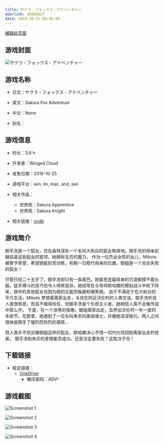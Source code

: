 ```yaml
---
title: サクラ・フォックス・アドベンチャー
abbrlink: d6084b2f
date: 2019-10-25 00:00:00
---
```

[编辑此页面](https://github.com/ACG-3/ADV3-source/blob/main/source/_posts/games/%E3%82%B5%E3%82%AF%E3%83%A9%E3%83%BB%E3%83%95%E3%82%A9%E3%83%83%E3%82%AF%E3%82%B9%E3%83%BB%E3%82%A2%E3%83%89%E3%83%99%E3%83%B3%E3%83%81%E3%83%A3%E3%83%BC.md)

## 游戏封面

![サクラ・フォックス・アドベンチャー](https://pan.timero.xyz/onedrive/img_lib_001/%E3%82%B5%E3%82%AF%E3%83%A9%E3%83%BB%E3%83%95%E3%82%A9%E3%83%83%E3%82%AF%E3%82%B9%E3%83%BB%E3%82%A2%E3%83%89%E3%83%99%E3%83%B3%E3%83%81%E3%83%A3%E3%83%BC_cover.avif)


## 游戏名称

- 日文：サクラ・フォックス・アドベンチャー
- 英文：Sakura Fox Adventure
- 中文：None

- 别名：


## 游戏信息

- 时长：3.6 h
- 开发者：Winged Cloud
- 发售日期：2019-10-25
- 游戏平台：win, lin, mac, and, swi
- 相关作品：
   - 世界观：Sakura Apprentice
   - 世界观：Sakura Knight

- 相关链接：[vndb](https://vndb.org/v26802)


## 游戏简介

御手洗是一个狐女，住在森林深处一个名叫大和台的狐女聚居地。御手洗的母亲妃魅姑是这些狐女的首领，她拥有无穷的魔力。
作为一位杰出女性的女儿，Mikoto 被寄予厚望，希望她能刻苦训练，有朝一日取代母亲的位置。御姐是一个完全失败的狐女！

尽管已经二十五岁了，御手洗却只有一条尾巴。她甚至连最简单的咒语都摸不着头脑，徒手搏斗的技巧也令人啼笑皆非。她经常在与导师欧哈娜的模拟战斗中败下阵来，族中的其他狐女也因为她的无能而躲避和嘲笑她。
由于不满足于在大和台的平凡生活，Mikoto 梦想着离家出走，与住在附近沃伦村的人类交谈。御手洗听说人类很邪恶，而且不值得信任，但御手洗是个乐观主义者，她相信人类不会像传说中那么坏。
于是，在一个漆黑的夜晚，御姐离家出走，去参加沃伦村一年一度的丰收节。在那里，她遇到了一位名叫朱尼的美丽骑士，并被她深深吸引。两人之间很快就萌生了强烈而热烈的感情...

但人类并不欢迎像御姐这样的狐女，欧哈娜决心不惜一切代价找回她离家出走的徒弟。
御手洗和朱尼的爱情能否成功，还是注定要失败？这取决于你！




## 下载链接

- 稳定链接：
    - [OneDrive](https://pan.timero.xyz/onedrive/adv_lib_001/%E3%82%B5%E3%82%AF%E3%83%A9%E3%83%BB%E3%83%95%E3%82%A9%E3%83%83%E3%82%AF%E3%82%B9%E3%83%BB%E3%82%A2%E3%83%89%E3%83%99%E3%83%B3%E3%83%81%E3%83%A3%E3%83%BC)
        - 解压密码：ADV!



## 游戏截图


![Screenshot 1](https://pan.timero.xyz/onedrive/img_lib_001/%E3%82%B5%E3%82%AF%E3%83%A9%E3%83%BB%E3%83%95%E3%82%A9%E3%83%83%E3%82%AF%E3%82%B9%E3%83%BB%E3%82%A2%E3%83%89%E3%83%99%E3%83%B3%E3%83%81%E3%83%A3%E3%83%BC_Screenshot_1.avif)

![Screenshot 2](https://pan.timero.xyz/onedrive/img_lib_001/%E3%82%B5%E3%82%AF%E3%83%A9%E3%83%BB%E3%83%95%E3%82%A9%E3%83%83%E3%82%AF%E3%82%B9%E3%83%BB%E3%82%A2%E3%83%89%E3%83%99%E3%83%B3%E3%83%81%E3%83%A3%E3%83%BC_Screenshot_2.avif)

![Screenshot 3](https://pan.timero.xyz/onedrive/img_lib_001/%E3%82%B5%E3%82%AF%E3%83%A9%E3%83%BB%E3%83%95%E3%82%A9%E3%83%83%E3%82%AF%E3%82%B9%E3%83%BB%E3%82%A2%E3%83%89%E3%83%99%E3%83%B3%E3%83%81%E3%83%A3%E3%83%BC_Screenshot_3.avif)

![Screenshot 4](https://pan.timero.xyz/onedrive/img_lib_001/%E3%82%B5%E3%82%AF%E3%83%A9%E3%83%BB%E3%83%95%E3%82%A9%E3%83%83%E3%82%AF%E3%82%B9%E3%83%BB%E3%82%A2%E3%83%89%E3%83%99%E3%83%B3%E3%83%81%E3%83%A3%E3%83%BC_Screenshot_4.avif)

